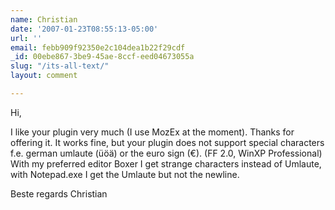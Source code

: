 ```yaml
---
name: Christian
date: '2007-01-23T08:55:13-05:00'
url: ''
email: febb909f92350e2c104dea1b22f29cdf
_id: 00ebe867-3be9-45ae-8ccf-eed04673055a
slug: "/its-all-text/"
layout: comment

---
```


Hi,

I like your plugin very much (I use MozEx at the moment). 
Thanks for offering it.
It works fine, but your plugin does not 
support special characters f.e. german umlaute (üöä) or the euro sign (€).
(FF 2.0, WinXP Professional)
With my preferred editor Boxer I get strange characters instead of Umlaute,
with Notepad.exe I get the Umlaute but not the newline.

Beste regards
Christian
